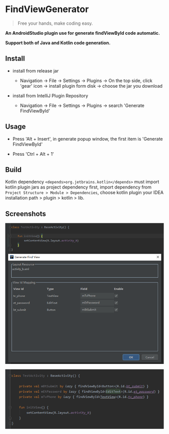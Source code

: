 # FindViewGenerator

> Free your hands, make coding easy.

**An AndroidStudio plugin use for generate findViewById code automatic.**

**Support both of Java and Kotlin code generation.**

## Install

- install from release jar

  - Navigation -> File -> Settings -> Plugins -> On the top side, click 'gear' icon -> install plugin form disk -> choose the jar you download

- install from IntelliJ Plugin Repository

   - Navigation -> File -> Settings -> Plugins -> search 'Generate FindViewById'

## Usage

- Press 'Alt + Insert', in generate popup window, the first item is 'Generate FindViewById' 

- Press 'Ctrl + Alt + 1'

## Build 

Kotlin dependency `<depends>org.jetbrains.kotlin</depends>` must import kotlin plugin jars as project dependency first, 
import dependency from `Project Structure > Module > Dependencies`, choose kotlin plugin your IDEA installation path > plugin > kotlin > lib. 

## Screenshots

![generate mapping dialog](https://raw.githubusercontent.com/MrDenua/FindViewGenerator/master/screen_shot/generate_dialog.png)

![generate code](https://raw.githubusercontent.com/MrDenua/FindViewGenerator/master/screen_shot/generated_code.png)
